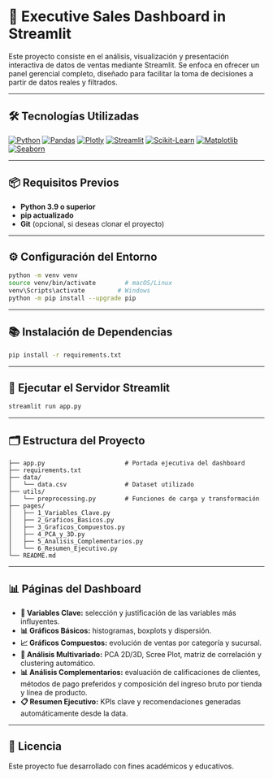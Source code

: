 
# 🧠 Executive Sales Dashboard in Streamlit

Este proyecto consiste en el análisis, visualización y presentación interactiva de datos de ventas mediante Streamlit. Se enfoca en ofrecer un panel gerencial completo, diseñado para facilitar la toma de decisiones a partir de datos reales y filtrados.

---

## 🛠️ Tecnologías Utilizadas

[![Python](https://img.shields.io/badge/Python-3776AB?style=for-the-badge&logo=python&logoColor=white)](https://www.python.org/)
[![Pandas](https://img.shields.io/badge/Pandas-150458?style=for-the-badge&logo=pandas&logoColor=white)](https://pandas.pydata.org/)
[![Plotly](https://img.shields.io/badge/Plotly-3F4F75?style=for-the-badge&logo=plotly&logoColor=white)](https://plotly.com/)
[![Streamlit](https://img.shields.io/badge/Streamlit-FF4B4B?style=for-the-badge&logo=streamlit&logoColor=white)](https://streamlit.io/)
[![Scikit-Learn](https://img.shields.io/badge/Scikit--Learn-F7931E?style=for-the-badge&logo=scikit-learn&logoColor=white)](https://scikit-learn.org/)
[![Matplotlib](https://img.shields.io/badge/Matplotlib-11557C?style=for-the-badge&logo=matplotlib&logoColor=white)](https://matplotlib.org/)
[![Seaborn](https://img.shields.io/badge/Seaborn-0076B6?style=for-the-badge&logo=seaborn&logoColor=white)](https://seaborn.pydata.org/)

---

## 📦 Requisitos Previos

- **Python 3.9 o superior**
- **pip actualizado**
- **Git** (opcional, si deseas clonar el proyecto)

---

## ⚙️ Configuración del Entorno

```bash
python -m venv venv
source venv/bin/activate        # macOS/Linux
venv\Scripts\activate         # Windows
python -m pip install --upgrade pip
```

---

## 📚 Instalación de Dependencias

```bash
pip install -r requirements.txt
```

---

## 🚀 Ejecutar el Servidor Streamlit

```bash
streamlit run app.py
```

---

## 🗂️ Estructura del Proyecto

```
├── app.py                      # Portada ejecutiva del dashboard
├── requirements.txt
├── data/
│   └── data.csv                # Dataset utilizado
├── utils/
│   └── preprocessing.py        # Funciones de carga y transformación
├── pages/
│   ├── 1_Variables_Clave.py
│   ├── 2_Graficos_Basicos.py
│   ├── 3_Graficos_Compuestos.py
│   ├── 4_PCA_y_3D.py
│   ├── 5_Analisis_Complementarios.py
│   └── 6_Resumen_Ejecutivo.py
└── README.md
```

---

## 📊 Páginas del Dashboard

- **📌 Variables Clave:** selección y justificación de las variables más influyentes.
- **📊 Gráficos Básicos:** histogramas, boxplots y dispersión.
- **📈 Gráficos Compuestos:** evolución de ventas por categoría y sucursal.
- **🧬 Análisis Multivariado:** PCA 2D/3D, Scree Plot, matriz de correlación y clustering automático.
- **📊 Análisis Complementarios:** evaluación de calificaciones de clientes, métodos de pago preferidos y composición del ingreso bruto por tienda y línea de producto.
- **📋 Resumen Ejecutivo:** KPIs clave y recomendaciones generadas automáticamente desde la data.

---

## 📝 Licencia

Este proyecto fue desarrollado con fines académicos y educativos.
